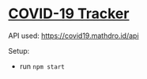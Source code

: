 # [COVID-19 Tracker](https://trackzcov.netlify.app) 
API used: https://covid19.mathdro.id/api

Setup:
- run ```npm start```
